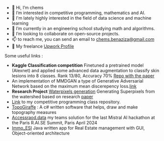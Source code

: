 - 👋 Hi, I’m chems
- 👀 I’m interested in competitive programming, mathematics and AI.
- 📑 I'm lately highly interested in the field of data science and machine learning  
- 🌱 I’m currently in an engineering school studying math and algorithms.
- 💞️ I’m looking to collaborate on open-source projects.
- 📫 to reach me, you can send an email to chems.benaziza@gmail.com
- 👜 My freelance [Upwork Profile](https://www.upwork.com/freelancers/~019ff7493ecdfef2f1?mp_source=share)


Some useful links : 
- **Kaggle Classification competition** Finetuned a pretrained model (Alexnet) and applied some advanced data augmentation to classify skin lesions into 8 classes. Rank 13/80, Accuracy 70% [Repo with the paper](https://github.com/chemousesi/ima205-skin-lesion-challenge-2025)
- An implementation of MMDGAN a type of Generative Adversarial Network based on the maximum mean discerepency loss.[link](https://github.com/chemousesi/mmd-gans-implementation  )
- **Research Project** [Waterpixels generation](https://github.com/chemousesi/Waterpixels-generation) Generating Superpixels from the watershed based on research [paper](https://minesparis-psl.hal.science/hal-01139797/file/2014.icip.machairas.al.waterpixels.pdf)
- [Link](https://github.com/chemousesi/INF280) to my competitive programming class repository.
- [TopoGiraffe](https://github.com/chemousesi/TopoGiraffe) : A c# written software that helps, draw and make topography measures
- [Accessraod.data](https://github.com/chemousesi/Mistral_AI_Hackathon) my teams solution for the last Mistral AI hackathon at the Paris R.AI.SE Summit, Paris April 2024 
- [Immo_ESI](https://github.com/chemousesi/ImmoESI_GUI_Version) Java written app for Real Estate management with GUI, Object-oriented architecture

<!---
chemousesi/chemousesi is a ✨ special ✨ repository because its `README.md` (this file) appears on your GitHub profile.
You can click the Preview link to take a look at your changes.
--->
